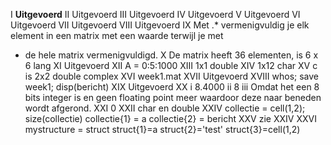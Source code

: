 I **Uitgevoerd**
II Uitgevoerd
III Uitgevoerd
IV Uitgevoerd
V Uitgevoerd
VI Uitgevoerd
VII Uitgevoerd
VIII Uitgevoerd
IX Met .* vermenigvuldig je elk element in een matrix met een waarde terwijl je met 
* de hele matrix vermenigvuldigd.
X De matrix heeft 36 elementen, is 6 x 6 lang
XI Uitgevoerd
XII A = 0:5:1000
XIII 1x1 double
XIV 1x12 char
XV c is 2x2 double complex
XVI week1.mat
XVII Uitgevoerd
XVIII whos; save week1; disp(bericht)
XIX Uitgevoerd
XX 	i   8.4000
	ii  8
	iii Omdat het een 8 bits integer is en geen floating point meer waardoor deze naar beneden wordt afgerond.
XXI 0
XXII char en double
XXIV 
	collectie = cell(1,2);
	size(collectie)
	collectie{1} = a
	collectie{2} = bericht
XXV zie XXIV
XXVI 	
	mystructure = struct
	struct{1}=a
	struct{2}='test'
	struct{3}=cell(1,2)